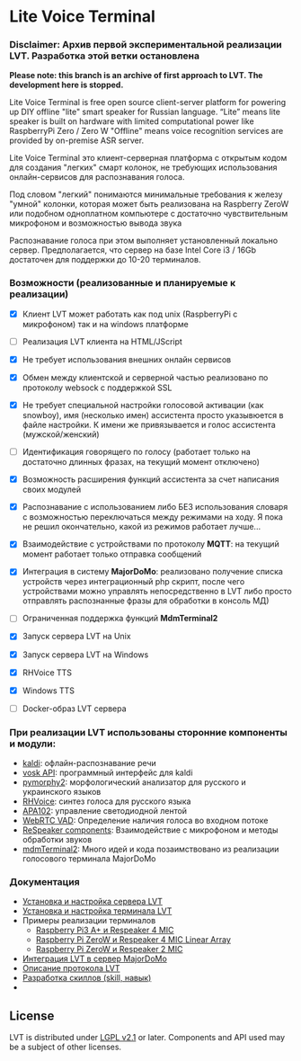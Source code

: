 # Lite Voice Terminal

### Disclaimer: Архив первой экспериментальной реализации LVT. Разработка этой ветки остановлена
**Please note: this branch is an archive of first approach to LVT. The development here is stopped.**

Lite Voice Terminal is free open source client-server platform for powering up DIY offline "lite" smart speaker for Russian language.
“Lite” means lite speaker is built on hardware with limited computational power like RaspberryPi Zero / Zero W
"Offline" means voice recognition services are provided by on-premise ASR server.

Lite Voice Terminal это клиент-серверная платформа с открытым кодом для создания "легких" смарт колонок, 
не требующих использования онлайн-сервисов для распознавания голоса.

Под словом "легкий" понимаются минимальные требования к железу "умной" колонки, 
которая может быть реализована на Raspberry ZeroW или подобном одноплатном компьютере с достаточно 
чувствительным микрофоном и возможностью вывода звука

Распознавание голоса при этом выполняет установленный локально сервер. Предполагается, что сервер
на базе Intel Core i3 / 16Gb достаточен для поддержки до 10-20 терминалов.

### Возможности (реализованные и планируемые к реализации)

- [x] Клиент LVT может работать как под unix (RaspberryPi с микрофоном) так и на windows платформе
- [ ] Реализация LVT клиента на HTML/JScript 
- [x] Не требует использования внешних онлайн сервисов
- [x] Обмен между клиентской и серверной частью реализовано по протоколу websock с поддержкой SSL
- [x] Не требует специальной настройки голосовой активации (как snowboy), имя (несколько имен) ассистента 
просто указывюется в файле настройки. К имени же привязывается и голос ассистента (мужской/женский)
- [ ] Идентификация говорящего по голосу (работает только на достаточно длинных фразах, на текущий момент отключено)
- [x] Возможность расширения функций ассистента за счет написания своих модулей 
- [x] Распознавание с использованием либо БЕЗ использования словаря с возможностью переключаться между режимами на ходу. Я пока не решил окончательно, какой из режимов работает лучше...
- [x] Взаимодействие с устройствами по протоколу **MQTT**: на текущий момент работает только отправка сообщений
- [x] Интеграция в систему **MajorDoMo**: реализовано получение списка устройств через интеграционный php скрипт, после чего устройствами можно управлять непосредственно в LVT либо просто отправлять распознанные фразы для обработки в консоль МД)
- [ ] Ограниченная поддержка функций **MdmTerminal2**
- [x] Запуск сервера LVT на Unix
- [x] Запуск сервера LVT на Windows
- [x] RHVoice TTS
- [x] Windows TTS
- [ ] Docker-образ LVT сервера 


### При реализации LVT использованы сторонние компоненты и модули:

* [kaldi](https://github.com/alphacep/kaldi): офлайн-распознавание речи
* [vosk API](https://github.com/alphacep/vosk-api): программный интерфейс для kaldi
* [pymorphy2](https://github.com/kmike/pymorphy2): морфологический анализатор для русского и украинского языков
* [RHVoice](https://github.com/Olga-Yakovleva/RHVoice):  синтез голоса для русского языка
* [APA102](https://pypi.org/project/apa102): управление светодиодной лентой
* [WebRTC VAD](https://github.com/wiseman/py-webrtcvad): Определение наличия голоса во входном потоке
* [ReSpeaker components](https://github.com/respeaker): Взаимодействие с микрофоном и методы обработки звуков
* [mdmTerminal2](https://github.com/Aculeasis/mdmTerminal2): Много идей и кода позаимствовано из реализации голосового терминала MajorDoMo

### Документация
 * [Установка и настройка сервера LVT](https://github.com/mosave/LVTerminal/blob/master/docs/Configuration%20-%20Server.md)
 * [Установка и настройка терминала LVT](https://github.com/mosave/LVTerminal/blob/master/docs/Configuration%20-%20Terminal.md)
 * Примеры реализации терминалов
    * [Raspberry Pi3 A+ и Respeaker 4 MIC](https://github.com/mosave/LVTerminal/tree/master/hardware/RPi%203A%2B%20with%20Respeaker4/readme.md)
    * [Raspberry Pi ZeroW и Respeaker 4 MIC Linear Array](https://github.com/mosave/LVTerminal/tree/master/hardware/RPi%20Zero%20with%20Respeaker4%20Linear%20Array/readme.md)
    * [Raspberry Pi ZeroW и Respeaker 2 MIC](https://github.com/mosave/LVTerminal/tree/master/hardware/RPi%20Zero%20with%20Respeaker2/readme.md)
 * [Интеграция LVT в сервер MajorDoMo](https://github.com/mosave/LVTerminal/blob/master/docs/MajorDoMo.md)
 * [Описание протокола LVT](https://github.com/mosave/LVTerminal/blob/master/docs/LVT%20Protocol.md)
 * [Разработка скиллов (skill, навык)](https://github.com/mosave/LVTerminal/blob/master/docs/Skill%20Development.md)
 * []()

## License

LVT is distributed under [LGPL v2.1](https://www.gnu.org/licenses/lgpl-2.1.html) or later.
Components and API used may be a subject of other licenses.

